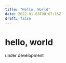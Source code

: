 ```yaml
---
title: "Hello, World"
date: 2022-01-03T00:07:15Z
draft: false
---
```


# hello, world

under development